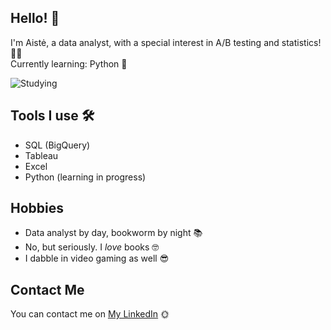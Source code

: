## Hello! 👋

I'm Aistė, a data analyst, with a special interest in A/B testing and statistics! 👩‍💻  
Currently learning: Python 🐍

![Studying](https://media1.tenor.com/m/9AoawPQh3p0AAAAd/anime-sad.gif)

## Tools I use 🛠️
 - SQL (BigQuery)
 - Tableau
 - Excel
 - Python (learning in progress)

## Hobbies
 - Data analyst by day, bookworm by night 📚
 - No, but seriously. I *love* books 🤓
 - I dabble in video gaming as well 😎

## Contact Me
You can contact me on [My LinkedIn](https://www.linkedin.com/in/aiste-gircyte/) 🌞
<!--
**gircyte/gircyte** is a ✨ _special_ ✨ repository because its `README.md` (this file) appears on your GitHub profile.

Here are some ideas to get you started:

- 🔭 I’m currently working on ...
- 🌱 I’m currently learning ...
- 👯 I’m looking to collaborate on ...
- 🤔 I’m looking for help with ...
- 💬 Ask me about ...
- 📫 How to reach me: ...
- 😄 Pronouns: ...
- ⚡ Fun fact: ...
-->
